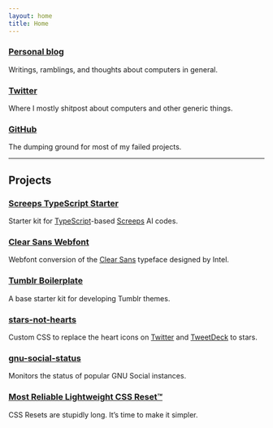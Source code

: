```yaml
---
layout: home
title: Home
---
```


### [Personal blog](https://resir014.github.io)

Writings, ramblings, and thoughts about computers in general.

### [Twitter](https://twitter.com/resir014)

Where I mostly shitpost about computers and other generic things.

### [GitHub](https://github.com/resir014)

The dumping ground for most of my failed projects.

---

## Projects

### [Screeps TypeScript Starter](https://github.com/resir014/screeps-typescript-starter)

Starter kit for [TypeScript](http://www.typescriptlang.org/)-based [Screeps](https://screeps.com/) AI codes.

### [Clear Sans Webfont](https://resir014.github.io/Clear-Sans-Webfont/)

Webfont conversion of the [Clear Sans](https://01.org/clear-sans) typeface designed by Intel.

### [Tumblr Boilerplate](https://github.com/resir014/Tumblr-Boilerplate)

A base starter kit for developing Tumblr themes.

### [stars-not-hearts](https://github.com/resir014/stars-not-hearts)

Custom CSS to replace the heart icons on [Twitter](https://twitter.com/) and [TweetDeck](https://tweetdeck.twitter.com/) to stars.

### [gnu-social-status](https://resir014.github.io/gnu-social-status/)

Monitors the status of popular GNU Social instances.

### [Most Reliable Lightweight CSS Reset™](https://resir014.github.io/Reliable-Lightweight-CSS-Reset/)

CSS Resets are stupidly long. It’s time to make it simpler.
